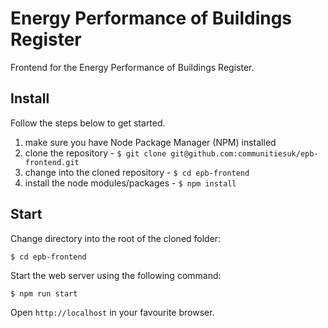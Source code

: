 # Energy Performance of Buildings Register
Frontend for the Energy Performance of Buildings Register.

## Install

Follow the steps below to get started.

1. make sure you have Node Package Manager (NPM) installed
2. clone the repository - `$ git clone git@github.com:communitiesuk/epb-frontend.git`
3. change into the cloned repository - `$ cd epb-frontend`
4. install the node modules/packages - `$ npm install`

## Start

Change directory into the root of the cloned folder:

`$ cd epb-frontend`

Start the web server using the following command:

`$ npm run start`

Open `http://localhost` in your favourite browser.
